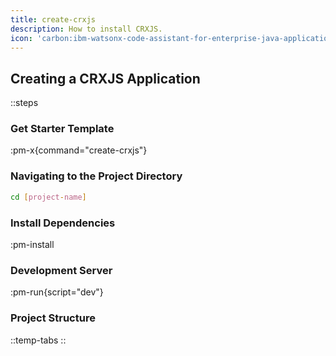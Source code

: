 ```yaml
---
title: create-crxjs
description: How to install CRXJS.
icon: 'carbon:ibm-watsonx-code-assistant-for-enterprise-java-applications'
---
```


## Creating a CRXJS Application

::steps

### Get Starter Template

:pm-x{command="create-crxjs"}

### Navigating to the Project Directory

```bash
cd [project-name]
```

### Install Dependencies

:pm-install

### Development Server

:pm-run{script="dev"}

### Project Structure

::temp-tabs
::
